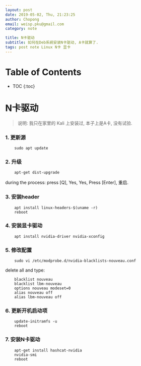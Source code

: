 ```yaml
---
layout: post
date: 2019-05-02, Thu, 21:23:25
author: Chopong
email: weisp.pku@gmail.com
category: note

title: N卡驱动
subtitle: 如何在Deb系統安装N卡驱动, A卡就算了.
tags: post note Linux N卡 显卡
---
```

# Table of Contents #
* TOC
{:toc}

# N卡驱动 #
> 说明: 我只在家里的 Kali 上安装过, 本子上是A卡, 没有试验.

### 1. 更新源 ###
``` shell
    sudo apt update
```

### 2. 升级 ###

``` shell
    apt-get dist-upgrade
```
  during the process: press [Q], Yes, Yes, Press [Enter], 重启.

### 3. 安装header ###

``` shell
    apt install linux-headers-$(uname -r)
    reboot
```

### 4. 安装显卡驱动 ###

``` shell
    apt install nvidia-driver nvidia-xconfig
```

### 5. 修改配置 ###
``` shell
    sudo vi /etc/modprobe.d/nvidia-blacklists-nouveau.conf
```

delete all and type:

``` shell
    blacklist nouveau
    blacklist lbm-nouveau
    options nouveau modeset=0
    alias nouveau off
    alias lbm-nouveau off
```

### 6. 更新开机启动项 ###

``` shell
    update-initramfs -u
    reboot
```

### 7. 安装N卡驱动 ###

``` shell
    apt-get install hashcat-nvidia
    nvidia-smi
    reboot
```
